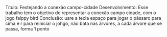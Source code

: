 Título: Festejando a conexão campo-cidade
Desenvolvimento: Esse trabalho tem o objetivo de representar a conexão campo cidade, com o jogo falppy bird
Conclusão: usre a tecla espaço para jogar o pássaro para cima e r para reiniciar o johgo, não bata nas árvores, a cada árvore que se passa, forma 1 ponto 
